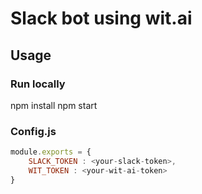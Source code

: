 # Slack bot using wit.ai

## Usage

### Run locally
npm install
npm start

### Config.js
``` javascript
module.exports = {
	SLACK_TOKEN : <your-slack-token>,
    WIT_TOKEN : <your-wit-ai-token>
}
```
